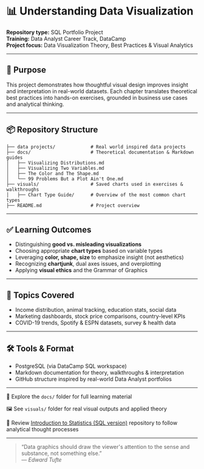 # 📊 Understanding Data Visualization

**Repository type:** SQL Portfolio Project  
**Training:** Data Analyst Career Track, DataCamp  
**Project focus:** Data Visualization Theory, Best Practices & Visual Analytics

---

## 🎯 Purpose

This project demonstrates how thoughtful visual design improves insight and interpretation in real-world datasets. Each chapter translates theoretical best practices into hands-on exercises, grounded in business use cases and analytical thinking.

---

## 📦 Repository Structure

```
├── data projects/             # Real world inspired data projects
├── docs/                      # Theoretical documentation & Markdown guides
│   ├── Visualizing Distributions.md
│   ├── Visualizing Two Variables.md
│   ├── The Color and The Shape.md
│   └── 99 Problems But a Plot Ain't One.md
├── visuals/                   # Saved charts used in exercises & walkthroughs
│   ├── Chart Type Guide/      # Overview of the most common chart types
├── README.md                  # Project overview
```


---

## ✅ Learning Outcomes

- Distinguishing **good vs. misleading visualizations**
- Choosing appropriate **chart types** based on variable types
- Leveraging **color, shape, size** to emphasize insight (not aesthetics)
- Recognizing **chartjunk**, dual axes issues, and overplotting
- Applying **visual ethics** and the Grammar of Graphics

---

## 📂 Topics Covered

- Income distribution, animal tracking, education stats, social data
- Marketing dashboards, stock price comparisons, country-level KPIs
- COVID-19 trends, Spotify & ESPN datasets, survey & health data

---

## 🛠️ Tools & Format

- PostgreSQL (via DataCamp SQL workspace)
- Markdown documentation for theory, walkthroughs & interpretation
- GitHub structure inspired by real-world Data Analyst portfolios

---

📁 Explore the `docs/` folder for full learning material  

🖼️ See `visuals/` folder for real visual outputs and applied theory

📂 Review [Introduction to Statistics (SQL version)](https://github.com/VibeHarboe/Introduction-to-Statistics.git) repository to follow analytical thought processes  

---

> “Data graphics should draw the viewer's attention to the sense and substance, not something else.”  
> — *Edward Tufte*


